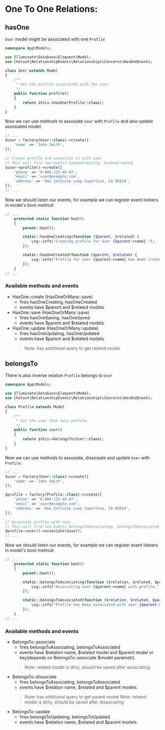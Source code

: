 # One To One Relations:

## hasOne

```User``` model might be associated with one ```Profile```

```php
namespace App\Models;

use Illuminate\Database\Eloquent\Model;
use Chelout\RelationshipEvents\Relationships\Concerns\HasOneEvents;

class User extends Model
{
    /**
     * Get the profile associated with the user.
     */
    public function profile()
    {
        return $this->hasOne(Profile::class);
    }
}
```

Now we can use methods to assosiate ```User``` with ```Profile``` and also update assosiated model.

```php
// ...
$user = factory(User::class)->create([
    'name' => 'John Smith',
]);

// Create profile and assosiate it with user
// This will fire two events hasOneCreating, hasOneCreated
$user->profile()->create([
    'phone' => '8-800-123-45-67',
    'email' => 'user@example.com',
    'address' => 'One Infinite Loop Cupertino, CA 95014',
]);
// ...
```

Now we should listen our events, for example we can register event listners in model's boot method:
```php
// ...
    protected static function boot()
    {
        parent::boot();

        static::hasOneCreating(function ($parent, $related) {
            Log::info("Creating profile for user {$parent->name}.");
        });

        static::hasOneCreated(function ($parent, $related) {
            Log::info("Profile for user {$parent->name} has been created.");
        });
    }
// ...
```

### Available methods and events
- HasOne::create (HasOneOrMany::save)
    - fires hasOneCreating, hasOneCreated
    - events have $parent and $related models
- HasOne::save (HasOneOrMany::save)
    - fires hasOneSaving, hasOneSaved
    - events have $parent and $related models
- HasOne::update (HasOneOrMany::update)
    - fires hasOneUpdating, hasOneUpdated
    - events have $parent and $related models
    > Note: has additional query to get related model

## belongsTo

There is also inverse relation ```Profile``` belongs to ```User```

```php
namespace App\Models;

use Illuminate\Database\Eloquent\Model;
use Chelout\RelationshipEvents\Relationships\Concerns\HasOneEvents;

class Profile extends Model
{
    /**
     * Get the user that owns profile.
     */
    public function user()
    {
        return $this->belongsTo(User::class);
    }
}
```

Now we can use methods to assosiate, dissosiate and update ```User``` with ```Profile```:

```php
// ...
$user = factory(User::class)->create([
    'name' => 'John Smith',
]);

$profile = factory(Profile::class)->create([
    'phone' => '8-800-123-45-67',
    'email' => 'user@example.com',
    'address' => 'One Infinite Loop Cupertino, CA 95014',
]);

// Assosiate profile with user
// This will fire two events belongsToAssociating, belongsToAssociated
$profile->user()->assosiate($user);
// ...
```

Now we should listen our events, for example we can register event listners in model's boot method:
```php
// ...
    protected static function boot()
    {
        parent::boot();

        static::belongsToAssociating(function ($relation, $related, $parent) {
            Log::info("Associating user {$parent->name} with profile.");
        });

        static::belongsToAssociated(function ($relation, $related, $parent) {
            Log::info("Profile has been assosiated with user {$parent->name}.");
        });
    }
// ...
```

### Available methods and events
- BelongsTo::associate
    - fires belongsToAssociating, belongsToAssociated
    - events have $relation name, $related model and $parent model or key(depends on BelongsTo::associate $model parametr). 
    > Note: related model is dirty, should be saved after associating
- BelongsTo::dissociate
    - fires belongsToAssociating, belongsToAssociated
    - events have $relation name, $related and $parent models. 
    > Note: has additional query to get parent model
    > Note: related model is dirty, should be saved after dissociating
- BelongsTo::update
    - fires belongsToUpdating, belongsToUpdated
    - events have $relation name, $related and $parent models. 